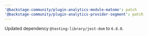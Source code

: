 ```yaml
---
'@backstage-community/plugin-analytics-module-matomo': patch
'@backstage-community/plugin-analytics-provider-segment': patch
---
```


Updated dependency `@testing-library/jest-dom` to `6.8.0`.
